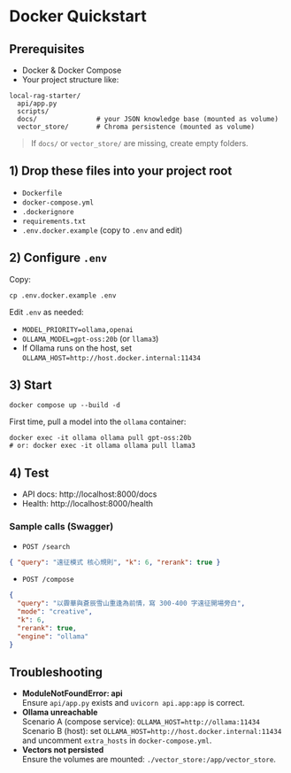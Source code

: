 # Docker Quickstart

## Prerequisites
- Docker & Docker Compose
- Your project structure like:
```
local-rag-starter/
  api/app.py
  scripts/
  docs/               # your JSON knowledge base (mounted as volume)
  vector_store/       # Chroma persistence (mounted as volume)
```
> If `docs/` or `vector_store/` are missing, create empty folders.

## 1) Drop these files into your project root
- `Dockerfile`
- `docker-compose.yml`
- `.dockerignore`
- `requirements.txt`
- `.env.docker.example` (copy to `.env` and edit)

## 2) Configure `.env`
Copy:
```
cp .env.docker.example .env
```
Edit `.env` as needed:
- `MODEL_PRIORITY=ollama,openai`
- `OLLAMA_MODEL=gpt-oss:20b` (or `llama3`)
- If Ollama runs on the host, set `OLLAMA_HOST=http://host.docker.internal:11434`

## 3) Start
```
docker compose up --build -d
```
First time, pull a model into the `ollama` container:
```
docker exec -it ollama ollama pull gpt-oss:20b
# or: docker exec -it ollama ollama pull llama3
```

## 4) Test
- API docs: http://localhost:8000/docs
- Health: http://localhost:8000/health

### Sample calls (Swagger)
- `POST /search`
```json
{ "query": "遠征模式 核心規則", "k": 6, "rerank": true }
```
- `POST /compose`
```json
{
  "query": "以霽華與蒼辰雪山重逢為前情，寫 300-400 字遠征開場旁白",
  "mode": "creative",
  "k": 6,
  "rerank": true,
  "engine": "ollama"
}
```

## Troubleshooting
- **ModuleNotFoundError: api**  
  Ensure `api/app.py` exists and `uvicorn api.app:app` is correct.
- **Ollama unreachable**  
  Scenario A (compose service): `OLLAMA_HOST=http://ollama:11434`  
  Scenario B (host): set `OLLAMA_HOST=http://host.docker.internal:11434` and uncomment `extra_hosts` in `docker-compose.yml`.
- **Vectors not persisted**  
  Ensure the volumes are mounted: `./vector_store:/app/vector_store`.
